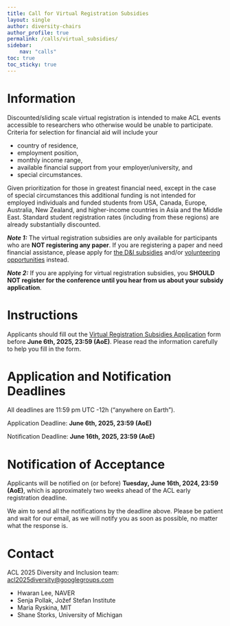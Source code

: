 ```yaml
---
title: Call for Virtual Registration Subsidies
layout: single
author: diversity-chairs
author_profile: true
permalink: /calls/virtual_subsidies/
sidebar:
    nav: "calls"
toc: true
toc_sticky: true
---
```


# Information

Discounted/sliding scale virtual registration is intended to make ACL events accessible to researchers who otherwise would be unable to participate. Criteria for selection for financial aid will include your

* country of residence, 
* employment position, 
* monthly income range, 
* available financial support from your employer/university, and 
* special circumstances. 

Given prioritization for those in greatest financial need, except in the case of special circumstances this additional funding is not intended for employed individuals and funded students from USA, Canada, Europe, Australia, New Zealand, and higher-income countries in Asia and the Middle East. Standard student registration rates (including from these regions) are already substantially discounted.

***Note 1:*** The virtual registration subsidies are only available for participants who are **NOT registering any paper**. If you are registering a paper and need financial assistance, please apply for [the D&I subsidies](https://2025.aclweb.org/calls/subsidies/) and/or [volunteering opportunities](https://2025.aclweb.org/calls/volunteers/) instead.

***Note 2:*** If you are applying for virtual registration subsidies, you **SHOULD NOT register for the conference until you hear from us about your subsidy application**.

# Instructions

Applicants should fill out the [Virtual Registration Subsidies Application](https://forms.office.com/r/faHShfqnvj) form before **June 6th, 2025, 23:59 (AoE)**. Please read the information carefully to help you fill in the form.

# Application and Notification Deadlines

All deadlines are 11:59 pm UTC -12h (“anywhere on Earth”).

Application Deadline: **June 6th, 2025, 23:59 (AoE)**

Notification Deadline: **June 16th, 2025, 23:59 (AoE)**
   
# Notification of Acceptance

Applicants will be notified on (or before) **Tuesday, June 16th, 2024, 23:59 (AoE)**, which is approximately two weeks ahead of the ACL early registration deadline.
   
We aim to send all the notifications by the deadline above. Please be patient and wait for our email, as we will notify you as soon as possible, no matter what the response is.


# Contact

ACL 2025 Diversity and Inclusion team: [acl2025diversity@googlegroups.com](mailto:acl2025diversity@googlegroups.com)

* Hwaran Lee, NAVER
* Senja Pollak, Jožef Stefan Institute
* Maria Ryskina, MIT
* Shane Storks, University of Michigan
